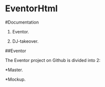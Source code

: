 # EventorHtml


#Documentation  


1. Eventor. 

2. DJ-takeover. 


##Eventor

The Eventor project on Github is divided into 2:

*Master. 

*Mockup. 


